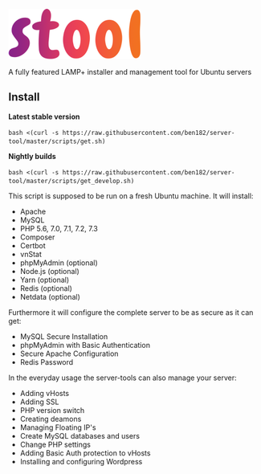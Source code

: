 ![alt text](stool_v2_min.png "Logo")

A fully featured LAMP+ installer and management tool for Ubuntu servers

## Install

**Latest stable version**

`bash <(curl -s https://raw.githubusercontent.com/ben182/server-tool/master/scripts/get.sh)`

**Nightly builds**

`bash <(curl -s https://raw.githubusercontent.com/ben182/server-tool/master/scripts/get_develop.sh)`

This script is supposed to be run on a fresh Ubuntu machine. It will install:

* Apache
* MySQL
* PHP 5.6, 7.0, 7.1, 7.2, 7.3
* Composer
* Certbot
* vnStat
* phpMyAdmin (optional)
* Node.js (optional)
* Yarn (optional)
* Redis (optional)
* Netdata (optional)

Furthermore it will configure the complete server to be as secure as it can get:
* MySQL Secure Installation
* phpMyAdmin with Basic Authentication
* Secure Apache Configuration
* Redis Password

In the everyday usage the server-tools can also manage your server:
* Adding vHosts
* Adding SSL
* PHP version switch
* Creating deamons
* Managing Floating IP's
* Create MySQL databases and users
* Change PHP settings
* Adding Basic Auth protection to vHosts
* Installing and configuring Wordpress
